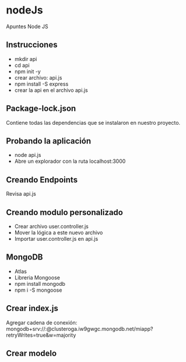 # nodeJs
Apuntes Node JS

## Instrucciones
* mkdir api
* cd api
* npm init -y
* crear archivo: api.js
* npm install -S express
* crear la api en el archivo api.js

## Package-lock.json
Contiene todas las dependencias que se instalaron en nuestro proyecto.

## Probando la aplicación
* node api.js
* Abre un explorador con la ruta localhost:3000

## Creando Endpoints
Revisa api.js

## Creando modulo personalizado
* Crear archivo user.controller.js
* Mover la lógica a este nuevo archivo
* Importar user.controller.js en api.js

## MongoDB
* Atlas
* Libreria Mongoose
* npm install mongodb
* npm i -S mongoose

## Crear index.js
Agregar cadena de conexión:
mongodb+srv://<usuario>:<password>@clusteroga.iw9gwgc.mongodb.net/miapp?retryWrites=true&w=majority

## Crear modelo


